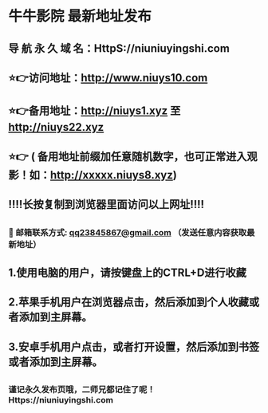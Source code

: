 # 牛牛影院 最新地址发布 
## 导 航 永 久 域 名：HttpS://niuniuyingshi.com
## ⭐️👉访问地址：http://www.niuys10.com
## ⭐️👉备用地址：http://niuys1.xyz  至  http://niuys22.xyz
## ⭐️👉 ( 备用地址前缀加任意随机数字，也可正常进入观影！如：http://xxxxx.niuys8.xyz)
## ‼️‼️长按复制到浏览器里面访问以上网址‼️‼️ 
##
##
### 📧 邮箱联系方式: qq23845867@gmail.com （发送任意内容获取最新地址）
##
## 1.使用电脑的用户，请按键盘上的CTRL+D进行收藏
## 2.苹果手机用户在浏览器点击，然后添加到个人收藏或者添加到主屏幕。
## 3.安卓手机用户点击，或者打开设置，然后添加到书签或者添加到主屏幕。
##
### 谨记永久发布页哦，二师兄都记住了呢！Https://niuniuyingshi.com
